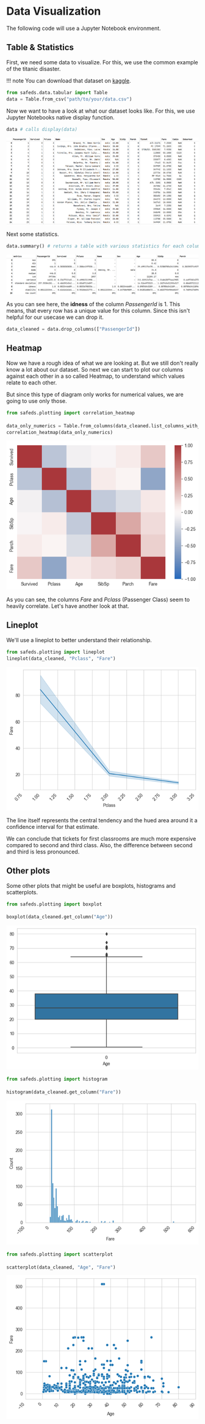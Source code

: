 # Data Visualization

The following code will use a Jupyter Notebook environment.

## Table & Statistics
First, we need some data to visualize. For this, we use the common example of the titanic disaster.

!!! note
    You can download that dataset on [kaggle](https://www.kaggle.com/c/titanic).

```python
from safeds.data.tabular import Table
data = Table.from_csv("path/to/your/data.csv")
```

Now we want to have a look at what our dataset looks like. For this, we use Jupyter Notebooks native display function.

```python
data # calls display(data)
```

![Table](resources/table.png)

Next some statistics.

```python
data.summary() # returns a table with various statistics for each column
```

![Summary](resources/summary.png)

As you can see here, the **idness** of the column _PassengerId_ is 1. This means, that every row has a unique value for
this column. Since this isn't helpful for our usecase we can drop it.

```python
data_cleaned = data.drop_columns(["PassengerId"])
```
## Heatmap
Now we have a rough idea of what we are looking at. But we still don't really know a lot about our dataset.
So next we can start to plot our columns against each other in a so called Heatmap, to understand which values relate to each other.

But since this type of diagram only works for numerical values, we are going to use only those.

```python
from safeds.plotting import correlation_heatmap

data_only_numerics = Table.from_columns(data_cleaned.list_columns_with_numerical_values())
correlation_heatmap(data_only_numerics)
```

![Heatmap](resources/heatmap.png)

As you can see, the columns _Fare_ and _Pclass_ (Passenger Class) seem to heavily correlate. Let's have another look at that.
## Lineplot
We'll use a lineplot to better understand their relationship.

```python
from safeds.plotting import lineplot
lineplot(data_cleaned, "Pclass", "Fare")
```

![Lineplot](resources/lineplot.png)

The line itself represents the central tendency and the hued area around it a confidence interval for that estimate.

We can conclude that tickets for first classrooms are much more expensive compared to second and third class.
Also, the difference between second and third is less pronounced.

## Other plots
Some other plots that might be useful are boxplots, histograms and scatterplots.

```python
from safeds.plotting import boxplot

boxplot(data_cleaned.get_column("Age"))
```

![Boxplot](resources/boxplot.png)

```python
from safeds.plotting import histogram

histogram(data_cleaned.get_column("Fare"))
```
![Histogram](resources/histogram.png)

```python
from safeds.plotting import scatterplot

scatterplot(data_cleaned, "Age", "Fare")
```

![Scatterplot](resources/scatterplot.png)
